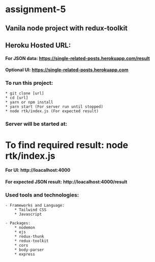 # assignment-5

## Vanila node project with redux-toolkit

## Heroku Hosted URL:

#### For JSON data: https://single-related-posts.herokuapp.com/result

#### Optional UI: https://single-related-posts.herokuapp.com

### To run this project:

    * git clone [url]
    * cd [url]
    * yarn or npm install
    * yarn start (For server run until stopped)
    * node rtk/index.js (For expected result)

### Server will be started at:

# To find required result: node rtk/index.js

#### For UI: http://loacalhost:4000

#### For expected JSON result: http://loacalhost:4000/result

### Used tools and technologies:

    - Frameworks and Language:
        * Tailwind CSS
        * Javascript

    - Packages:
        * nodemon
        * ejs
        * redux-thunk
        * redux-toolkit
        * cors
        * body-parser
        * express
